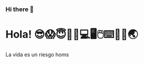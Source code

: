 ### Hi there 👋
<h1>Hola! 😎😱😇🥳🫢💻🖥️🖱️⌨️📲🛜🌏</h1>
<p>La vida es un riesgo homs</p>
<!--
**ClaudioHC12/ClaudioHC12** is a ✨ _special_ ✨ repository because its `README.md` (this file) appears on your GitHub profile.

Here are some ideas to get you started:

- 🔭 I’m currently working on ...
- 🌱 I’m currently learning ...
- 👯 I’m looking to collaborate on ...
- 🤔 I’m looking for help with ...
- 💬 Ask me about ...
- 📫 How to reach me: ...
- 😄 Pronouns: ...
- ⚡ Fun fact: ...
-->
